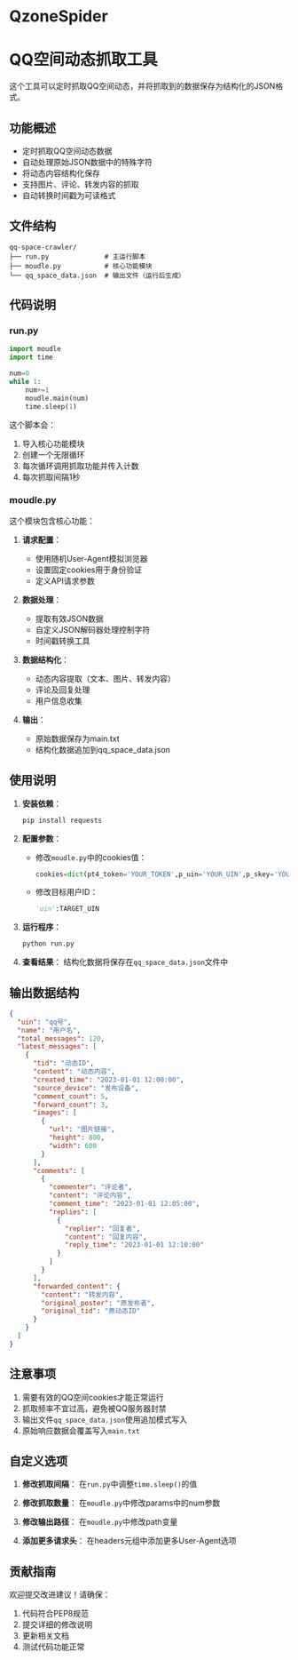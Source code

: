# QzoneSpider
# QQ空间动态抓取工具

这个工具可以定时抓取QQ空间动态，并将抓取到的数据保存为结构化的JSON格式。

## 功能概述

- 定时抓取QQ空间动态数据
- 自动处理原始JSON数据中的特殊字符
- 将动态内容结构化保存
- 支持图片、评论、转发内容的抓取
- 自动转换时间戳为可读格式

## 文件结构

```
qq-space-crawler/
├── run.py              # 主运行脚本
├── moudle.py           # 核心功能模块
└── qq_space_data.json  # 输出文件（运行后生成）
```

## 代码说明

### run.py

```python
import moudle
import time

num=0
while 1:
    num+=1
    moudle.main(num)
    time.sleep(1)
```

这个脚本会：
1. 导入核心功能模块
2. 创建一个无限循环
3. 每次循环调用抓取功能并传入计数
4. 每次抓取间隔1秒

### moudle.py

这个模块包含核心功能：

1. **请求配置**：
   - 使用随机User-Agent模拟浏览器
   - 设置固定cookies用于身份验证
   - 定义API请求参数

2. **数据处理**：
   - 提取有效JSON数据
   - 自定义JSON解码器处理控制字符
   - 时间戳转换工具

3. **数据结构化**：
   - 动态内容提取（文本、图片、转发内容）
   - 评论及回复处理
   - 用户信息收集

4. **输出**：
   - 原始数据保存为main.txt
   - 结构化数据追加到qq_space_data.json

## 使用说明

1. **安装依赖**：
   ```bash
   pip install requests
   ```

2. **配置参数**：
   - 修改`moudle.py`中的cookies值：
     ```python
     cookies=dict(pt4_token='YOUR_TOKEN',p_uin='YOUR_UIN',p_skey='YOUR_SKEY')
     ```
   - 修改目标用户ID：
     ```python
     'uin':TARGET_UIN
     ```

3. **运行程序**：
   ```bash
   python run.py
   ```

4. **查看结果**：
   结构化数据将保存在`qq_space_data.json`文件中

## 输出数据结构

```json
{
  "uin": "qq号",
  "name": "用户名",
  "total_messages": 120,
  "latest_messages": [
    {
      "tid": "动态ID",
      "content": "动态内容",
      "created_time": "2023-01-01 12:00:00",
      "source_device": "发布设备",
      "comment_count": 5,
      "forward_count": 3,
      "images": [
        {
          "url": "图片链接",
          "height": 800,
          "width": 600
        }
      ],
      "comments": [
        {
          "commenter": "评论者",
          "content": "评论内容",
          "comment_time": "2023-01-01 12:05:00",
          "replies": [
            {
              "replier": "回复者",
              "content": "回复内容",
              "reply_time": "2023-01-01 12:10:00"
            }
          ]
        }
      ],
      "forwarded_content": {
        "content": "转发内容",
        "original_poster": "原发布者",
        "original_tid": "原动态ID"
      }
    }
  ]
}
```

## 注意事项

1. 需要有效的QQ空间cookies才能正常运行
2. 抓取频率不宜过高，避免被QQ服务器封禁
3. 输出文件`qq_space_data.json`使用追加模式写入
4. 原始响应数据会覆盖写入`main.txt`

## 自定义选项

1. **修改抓取间隔**：
   在`run.py`中调整`time.sleep()`的值

2. **修改抓取数量**：
   在`moudle.py`中修改params中的num参数

3. **修改输出路径**：
   在`moudle.py`中修改path变量

4. **添加更多请求头**：
   在headers元组中添加更多User-Agent选项

## 贡献指南

欢迎提交改进建议！请确保：
1. 代码符合PEP8规范
2. 提交详细的修改说明
3. 更新相关文档
4. 测试代码功能正常
